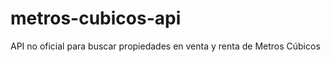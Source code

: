 metros-cubicos-api
==================

API no oficial para buscar propiedades en venta y renta de Metros Cúbicos
